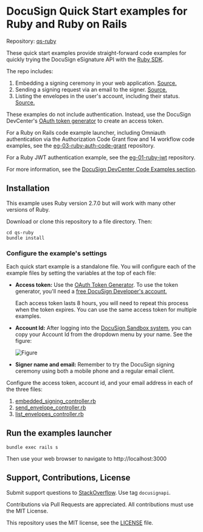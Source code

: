 # DocuSign Quick Start examples for Ruby and Ruby on Rails

Repository: [qs-ruby](https://github.com/docusign/qs-ruby)

These quick start examples provide straight-forward
code examples for quickly
trying the DocuSign eSignature API with the
[Ruby SDK](https://github.com/docusign/docusign-ruby-client).

The repo includes:

1. Embedding a signing ceremony in your web application.
   [Source.](https://github.com/docusign/qs-ruby/blob/master/app/controllers/embedded_signing_controller.rb)
2. Sending a signing request via an email to the signer.
   [Source.](https://github.com/docusign/qs-ruby/blob/master/app/controllers/send_envelope_controller.rb)
3. Listing the envelopes in the user's account, including their status.
   [Source.](https://github.com/docusign/qs-ruby/blob/master/app/controllers/list_envelopes_controller.rb)

These examples do not include authentication. Instead,
use the DocuSign DevCenter's
[OAuth token generator](https://developers.docusign.com/oauth-token-generator)
to create an access token.

For a Ruby on Rails code example launcher, including Omniauth authentication
via the Authorization Code Grant flow and 14 workflow code examples, see
the [eg-03-ruby-auth-code-grant](https://github.com/docusign/eg-03-ruby-auth-code-grant)
repository.

For a Ruby JWT authentication example, see the
[eg-01-ruby-jwt](https://github.com/docusign/eg-01-ruby-jwt)
repository.

For more information, see the
[DocuSign DevCenter Code Examples section](https://developers.docusign.com/esign-rest-api/code-examples).

## Installation

This example uses Ruby version 2.7.0 but will work with many other versions of Ruby.

Download or clone this repository to a file directory.
Then:

````
cd qs-ruby
bundle install
````

### Configure the example's settings
Each quick start example is a standalone file. You will configure
each of the example files by setting the variables at the top of each
file:

 * **Access token:** Use the [OAuth Token Generator](https://developers.docusign.com/oauth-token-generator).
   To use the token generator, you'll need a
   [free DocuSign Developer's account.](https://go.docusign.com/o/sandbox/)

   Each access token lasts 8 hours, you will need to repeat this process
   when the token expires. You can use the same access token for
   multiple examples.

 * **Account Id:** After logging into the [DocuSign Sandbox system](https://demo.docusign.net),
   you can copy your Account Id from the dropdown menu by your name. See the figure:

   ![Figure](https://raw.githubusercontent.com/docusign/qs-python/master/documentation/account_id.png)
 * **Signer name and email:** Remember to try the DocuSign signing ceremony using both a mobile phone and a regular
   email client.

 Configure the access token, account id, and your email address in each of the three
 files:

 1. [embedded_signing_controller.rb](https://github.com/docusign/qs-ruby/blob/master/app/controllers/embedded_signing_controller.rb)
 1. [send_envelope_controller.rb](https://github.com/docusign/qs-ruby/blob/master/app/controllers/send_envelope_controller.rb)
 1. [list_envelopes_controller.rb](https://github.com/docusign/qs-ruby/blob/master/app/controllers/list_envelopes_controller.rb)


## Run the examples launcher

````
bundle exec rails s
````

Then use your web browser to navigate to http://localhost:3000

## Support, Contributions, License

Submit support questions to [StackOverflow](https://stackoverflow.com). Use tag `docusignapi`.

Contributions via Pull Requests are appreciated.
All contributions must use the MIT License.

This repository uses the MIT license, see the
[LICENSE](https://github.com/docusign/eg-01-Python-jwt/blob/master/LICENSE) file.

